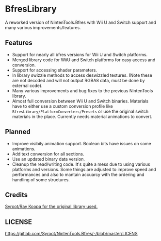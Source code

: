 # BfresLibrary
A reworked version of NintenTools.Bfres with Wii U and Switch support and many various improvements/features.

## Features
- Support for nearly all bfres versions for Wii U and Switch platforms.
- Merged library code for WiiU and Switch platforms for easy access and conversion.
- Support for accessing shader parameters.
- In library swizzle methods to access deswizzled textures. (Note these are not decoded and will not output RGBA8 data, must be done by external code).
- Many various improvements and bug fixes to the previous NintenTools library.
- Almost full conversion between Wii U and Switch binaries. Materials have to either use a custom conversion profile like `BfresLibrary/PlatformConverters/Presets` or use the original switch materials in the place. Currently needs material animations to convert.

## Planned

- Improve visibily animation support. Boolean bits have issues on some animations.
- Add text conversion for all sections.
- Use an updated binary data version.
- Cleanup the read/writing code. It's quite a mess due to using various platforms and versions. Some things are adjusted to improve speed and performances and also to mantain accuarcy with the ordering and handling of some structures. 

## Credits

[Syroot/Ray Koopa for the original library used.](https://gitlab.com/Syroot/NintenTools.Bfres/tree/master/src/Syroot.NintenTools.Bfres)

## LICENSE

https://gitlab.com/Syroot/NintenTools.Bfres/-/blob/master/LICENS
